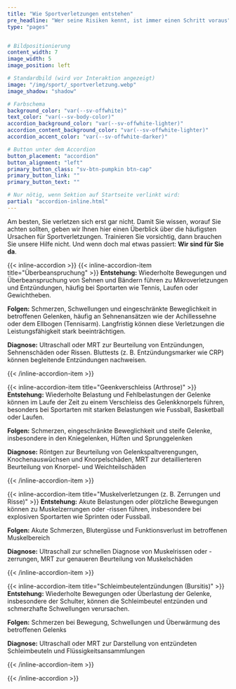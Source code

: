 ```yaml
---
title: "Wie Sportverletzungen entstehen"
pre_headline: "Wer seine Risiken kennt, ist immer einen Schritt voraus" 
type: "pages"


# Bildpositionierung
content_width: 7
image_width: 5
image_position: left

# Standardbild (wird vor Interaktion angezeigt)
image: "/img/sport/_sportverletzung.webp"
image_shadow: "shadow"

# Farbschema
background_color: "var(--sv-offwhite)"
text_color: "var(--sv-body-color)"
accordion_background_color: "var(--sv-offwhite-lighter)"
accordion_content_background_color: "var(--sv-offwhite-lighter)"
accordion_accent_color: "var(--sv-offwhite-darker)"

# Button unter dem Accordion
button_placement: "accordion"
button_alignment: "left"
primary_button_class: "sv-btn-pumpkin btn-cap"
primary_button_link: ""
primary_button_text: ""

# Nur nötig, wenn Sektion auf Startseite verlinkt wird:
partial: "accordion-inline.html"
---
```


Am besten, Sie verletzen sich erst gar nicht. Damit Sie wissen, worauf Sie achten sollten, geben wir Ihnen hier einen Überblick über die häufigsten Ursachen für Sportverletzungen. Trainieren Sie vorsichtig, dann brauchen Sie unsere Hilfe nicht. Und wenn doch mal etwas passiert: **Wir sind für Sie da**.

{{< inline-accordion >}}
{{< inline-accordion-item title="Überbeanspruchung" >}}
**Entstehung:** Wiederholte Bewegungen und Überbeanspruchung von Sehnen und Bändern führen zu Mikroverletzungen und Entzündungen, häufig bei Sportarten wie Tennis, Laufen oder Gewichtheben.

**Folgen:** Schmerzen, Schwellungen und eingeschränkte Beweglichkeit in betroffenen Gelenken, häufig an Sehnenansätzen wie der Achillessehne oder dem Ellbogen (Tennisarm). Langfristig können diese Verletzungen die Leistungsfähigkeit stark beeinträchtigen.

**Diagnose:** Ultraschall oder MRT zur Beurteilung von Entzündungen, Sehnenschäden oder Rissen. Bluttests (z. B. Entzündungsmarker wie CRP) können begleitende Entzündungen nachweisen.

{{< /inline-accordion-item >}}

{{< inline-accordion-item title="Geenkverschleiss (Arthrose)" >}}
**Entstehung:** Wiederholte Belastung und Fehlbelastungen der Gelenke können im Laufe der Zeit zu einem Verschleiss des Gelenkknorpels führen, besonders bei Sportarten mit starken Belastungen wie Fussball, Basketball oder Laufen.

**Folgen:** Schmerzen, eingeschränkte Beweglichkeit und steife Gelenke, insbesondere in den Kniegelenken, Hüften und Sprunggelenken

**Diagnose:** Röntgen zur Beurteilung von Gelenkspaltverengungen, Knochenauswüchsen und Knorpelschäden, MRT zur detaillierteren Beurteilung von Knorpel- und Weichteilschäden

{{< /inline-accordion-item >}}

{{< inline-accordion-item title="Muskelverletzungen (z. B. Zerrungen und Risse)" >}}
**Entstehung:** Akute Belastungen oder plötzliche Bewegungen können zu Muskelzerrungen oder -rissen führen, insbesondere bei explosiven Sportarten wie Sprinten oder Fussball.

**Folgen:** Akute Schmerzen, Blutergüsse und Funktionsverlust im betroffenen Muskelbereich

**Diagnose:** Ultraschall zur schnellen Diagnose von Muskelrissen oder -zerrungen, MRT zur genaueren Beurteilung von Muskelschäden

{{< /inline-accordion-item >}}

{{< inline-accordion-item title="Schleimbeutelentzündungen (Bursitis)" >}}
**Entstehung:** Wiederholte Bewegungen oder Überlastung der Gelenke, insbesondere der Schulter, können die Schleimbeutel entzünden und schmerzhafte Schwellungen verursachen.

**Folgen:** Schmerzen bei Bewegung, Schwellungen und Überwärmung des betroffenen Gelenks

**Diagnose:** Ultraschall oder MRT zur Darstellung von entzündeten Schleimbeuteln und Flüssigkeitsansammlungen

{{< /inline-accordion-item >}}

{{< /inline-accordion >}}